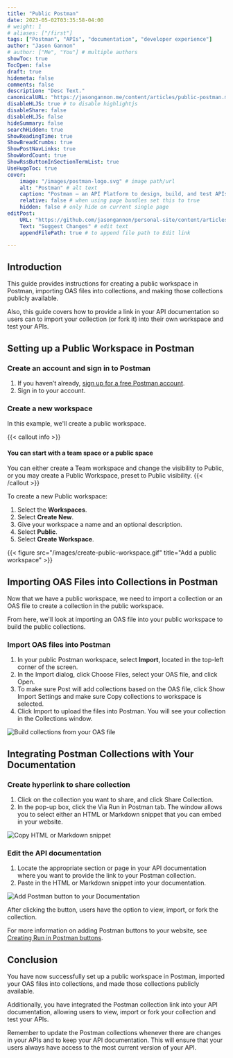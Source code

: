 ```yaml
---
title: "Public Postman"
date: 2023-05-02T03:35:58-04:00
# weight: 1
# aliases: ["/first"]
tags: ["Postman", "APIs", "documentation", "developer experience"]
author: "Jason Gannon"
# author: ["Me", "You"] # multiple authors
showToc: true
TocOpen: false
draft: true
hidemeta: false
comments: false
description: "Desc Text."
canonicalURL: "https://jasongannon.me/content/articles/public-postman.md"
disableHLJS: true # to disable highlightjs
disableShare: false
disableHLJS: false
hideSummary: false
searchHidden: true
ShowReadingTime: true
ShowBreadCrumbs: true
ShowPostNavLinks: true
ShowWordCount: true
ShowRssButtonInSectionTermList: true
UseHugoToc: true
cover:
    image: "/images/postman-logo.svg" # image path/url
    alt: "Postman" # alt text
    caption: "Postman — an API Platform to design, build, and test APIs" # display caption under cover
    relative: false # when using page bundles set this to true
    hidden: false # only hide on current single page
editPost:
    URL: "https://github.com/jasongannon/personal-site/content/articles/public-postman.md"
    Text: "Suggest Changes" # edit text
    appendFilePath: true # to append file path to Edit link

---
```

## Introduction

This guide provides instructions for creating a public workspace in Postman, importing OAS files into collections, and making those collections publicly available.

Also, this guide covers how to provide a link in your API documentation so users can to import your collection (or fork it) into their own workspace and test your APIs.

## Setting up a Public Workspace in Postman

### Create an account and sign in to Postman

1. If you haven’t already, [sign up for a free Postman account](https://www.postman.com/postman-account/).
2. Sign in to your account.

### Create a new workspace

In this example, we'll create a public workspace.

{{< callout info >}}

#### You can start with a team space or a public space

You can either create a Team workspace and change the visibility to Public, or you may create a Public Workspace, preset to Public visibility. 
{{< /callout >}}



To create a new Public workspace:

1. Select the **Workspaces**.
2. Select **Create New**.
3. Give your workspace a name and an optional description.
4. Select **Public**.
5. Select **Create Workspace**.


{{< figure src="/images/create-public-workspace.gif" title="Add a public workspace" >}}

## Importing OAS Files into Collections in Postman

Now that we have a public workspace, we need to import a collection or an OAS file to create a collection in the public workspace. 

From here, we'll look at importing an OAS file into your public workspace to build the public collections.

### Import OAS files into Postman

1. In your public Postman workspace, select **Import**, located in the top-left corner of the screen.
2. In the Import dialog, click Choose Files,  select your OAS file, and click Open.
3. To make sure Post will add collections based on the OAS file, click Show Import Settings and make sure Copy collections to workspace is selected.
4. Click Import to upload the files into Postman. You will see your collection in the Collections window.


![Build collections from your OAS file]()

## Integrating Postman Collections with Your Documentation

### Create hyperlink to share collection

1. Click on the collection you want to share, and click Share Collection. 
2. In the pop-up box, click the Via Run in Postman tab. The window allows you to select either an HTML or Markdown snippet that you can embed in your website.

![Copy HTML or Markdown snippet]()

### Edit the API documentation

1. Locate the appropriate section or page in your API documentation where you want to provide the link to your Postman collection.
2. Paste in the HTML or Markdown snippet into your documentation.


![Add Postman button to your Documentation]()

After clicking the button, users have the option to view, import, or fork the collection.

For more information on adding Postman buttons to your website, see [Creating Run in Postman buttons](https://learning.postman.com/docs/publishing-your-api/run-in-postman/creating-run-button/#creating-a-run-in-postman-button).

## Conclusion

You have now successfully set up a public workspace in Postman, imported your OAS files into collections, and made those collections publicly available. 

Additionally, you have integrated the Postman collection link into your API documentation, allowing users to view, import or fork  your collection and test your APIs.

Remember to update the Postman collections whenever there are changes in your APIs and to keep your API documentation. This will ensure that your users always have access to the most current version of your API.
